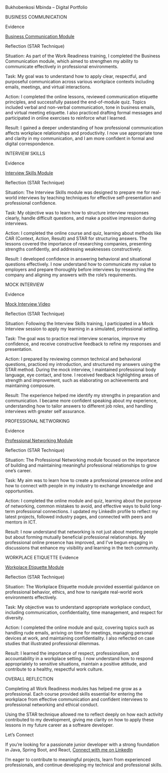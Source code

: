 Bukhobenkosi Mbinda – Digital Portfolio


BUSINESS COMMUNICATION

Evidence

[Business Communication Module](./Business_Communication.png)

Reflection (STAR Technique)

Situation:
As part of the Work Readiness training, I completed the Business Communication module, which aimed to strengthen my ability to communicate effectively in professional environments.

Task:
My goal was to understand how to apply clear, respectful, and purposeful communication across various workplace contexts including emails, meetings, and virtual interactions.

Action:
I completed the online lessons, reviewed communication etiquette principles, and successfully passed the end-of-module quiz. Topics included verbal and non-verbal communication, tone in business emails, and virtual meeting etiquette. I also practiced drafting formal messages and participated in online exercises to reinforce what I learned.

Result:
I gained a deeper understanding of how professional communication affects workplace relationships and productivity. I now use appropriate tone and clarity in my communication, and I am more confident in formal and digital correspondence.

INTERVIEW SKILLS

Evidence

[Interview Skills Module](./Interview_Skills.png)

Reflection (STAR Technique)

Situation:
The Interview Skills module was designed to prepare me for real-world interviews by teaching techniques for effective self-presentation and professional confidence.

Task:
My objective was to learn how to structure interview responses clearly, handle difficult questions, and make a positive impression during interviews.

Action:
I completed the online course and quiz, learning about methods like CAR (Context, Action, Result) and STAR for structuring answers. The lessons covered the importance of researching companies, presenting strengths confidently, and addressing weaknesses constructively.

Result:
I developed confidence in answering behavioral and situational questions effectively. I now understand how to communicate my value to employers and prepare thoroughly before interviews by researching the company and aligning my answers with the role’s requirements.

MOCK INTERVIEW

Evidence

[Mock Interview Video](./221143017_MockInterviewVideo.mp4)

Reflection (STAR Technique)

Situation:
Following the Interview Skills training, I participated in a Mock Interview session to apply my learning in a simulated, professional setting.

Task:
The goal was to practice real interview scenarios, improve my confidence, and receive constructive feedback to refine my responses and presentation.

Action:
I prepared by reviewing common technical and behavioral questions, practiced my introduction, and structured my answers using the STAR method. During the mock interview, I maintained professional body language, eye contact, and tone. I received feedback highlighting areas of strength and improvement, such as elaborating on achievements and maintaining composure.

Result:
The experience helped me identify my strengths in preparation and communication. I became more confident speaking about my experience, understanding how to tailor answers to different job roles, and handling interviews with greater self assurance.

PROFESSIONAL NETWORKING

Evidence

[Professional Networking Module](./Professional_Networking.png)


Reflection (STAR Technique)

Situation:
The Professional Networking module focused on the importance of building and maintaining meaningful professional relationships to grow one’s career.

Task:
My aim was to learn how to create a professional presence online and how to connect with people in my industry to exchange knowledge and opportunities.

Action:
I completed the online module and quiz, learning about the purpose of networking, common mistakes to avoid, and effective ways to build long-term professional connections. I updated my LinkedIn profile to reflect my latest projects, followed industry pages, and connected with peers and mentors in ICT.

Result:
I now understand that networking is not just about meeting people but about forming mutually beneficial professional relationships. My professional online presence has improved, and I’ve begun engaging in discussions that enhance my visibility and learning in the tech community.

WORKPLACE ETIQUETTE
Evidence

[Workplace Etiquette Module](./Workplace_Ettiquette.png)

Reflection (STAR Technique)

Situation:
The Workplace Etiquette module provided essential guidance on professional behavior, ethics, and how to navigate real-world work environments effectively.

Task:
My objective was to understand appropriate workplace conduct, including communication, confidentiality, time management, and respect for diversity.

Action:
I completed the online module and quiz, covering topics such as handling rude emails, arriving on time for meetings, managing personal devices at work, and maintaining confidentiality. I also reflected on case studies that illustrated professional dilemmas.

Result:
I learned the importance of respect, professionalism, and accountability in a workplace setting. I now understand how to respond appropriately to sensitive situations, maintain a positive attitude, and contribute to a healthy, respectful work culture.

OVERALL REFLECTION

Completing all Work Readiness modules has helped me grow as a professional.
Each course provided skills essential for entering the workplace from effective communication and confident interviews to professional networking and ethical conduct.

Using the STAR technique allowed me to reflect deeply on how each activity contributed to my development, giving me clarity on how to apply these lessons in my future career as a software developer.

Let’s Connect

If you’re looking for a passionate junior developer with a strong foundation in Java, Spring Boot, and React,
[Connect with me on LinkedIn](https://www.linkedin.com/in/bukhobenkosi-mbinda-a3b566210/)


I’m eager to contribute to meaningful projects, learn from experienced professionals, and continue developing my technical and professional skills.
